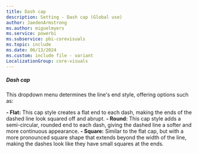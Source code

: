 ```yaml
---
title: Dash cap
description: Setting - Dash cap (Global use)
author: JaedenArmstrong
ms.author: miguelmyers
ms.service: powerbi
ms.subservice: pbi-corevisuals
ms.topic: include
ms.date: 06/13/2024
ms.custom: include file - variant
LocalizationGroup: core-visuals
---
```

##### Dash cap

This dropdown menu determines the line's end style, offering options such as:

**- Flat:** This cap style creates a flat end to each dash, making the ends of the dashed line look squared off and abrupt.
**- Round:** This cap style adds a semi-circular, rounded end to each dash, giving the dashed line a softer and more continuous appearance.
**- Square:** Similar to the flat cap, but with a more pronounced square shape that extends beyond the width of the line, making the dashes look like they have small squares at the ends.
